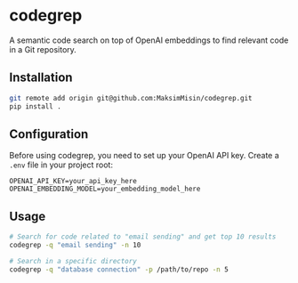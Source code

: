 # codegrep

A semantic code search on top of OpenAI embeddings to find relevant code in a Git repository.

## Installation

```bash
git remote add origin git@github.com:MaksimMisin/codegrep.git
pip install .
```

## Configuration

Before using codegrep, you need to set up your OpenAI API key. Create a `.env` file in your project root:

```env
OPENAI_API_KEY=your_api_key_here
OPENAI_EMBEDDING_MODEL=your_embedding_model_here
```

## Usage

```bash
# Search for code related to "email sending" and get top 10 results
codegrep -q "email sending" -n 10

# Search in a specific directory
codegrep -q "database connection" -p /path/to/repo -n 5
```
